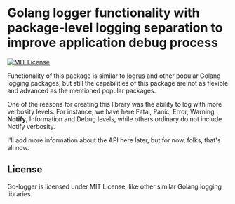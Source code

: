 Golang logger functionality with package-level logging separation to improve application debug process
======================================================================================================

[![MIT License](https://img.shields.io/badge/License-MIT-yellow.svg)](./LICENSE)

Functionality of this package is similar to [logrus](https://github.com/sirupsen/logrus) and other popular Golang logging packages, but still the capabilities of this package are not as flexible and advanced as the mentioned popular packages.

One of the reasons for creating this library was the ability to log with more verbosity levels. For instance, we have here Fatal, Panic, Error, Warning, **Notify**, Information and Debug levels, while others ordinary do not include Notify verbosity.

I'll add more information about the API here later, but for now, folks, that's all now.

License
-------

Go-logger is licensed under MIT License, like other similar Golang logging libraries.
